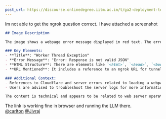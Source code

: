 ```yaml
---
post_url: https://discourse.onlinedegree.iitm.ac.in/t/ga2-deployment-tools-discussion-thread-tds-jan-2025/161120/56
---
```

Im not able to get the ngrok question correct. I have attached a screenshot  

```markdown
## Image Description

The image shows a webpage error message displayed in red text. The error response indicates that the content is not valid JSON, starting with a DOCTYPE declaration followed by various HTML elements. 

### Key Elements:
- **Title**: "Worker Thread Exception"
- **Error Message**: "Error: Response is not valid JSON"
- **HTML Structure**: There are elements like `<html>`, `<head>`, `<body>`, and several `<div>` tags, including classes indicating an error state.
- **URL Mentioned**: It includes a reference to an ngrok URL for tunneling: `https://58e1-150-107-42-211.ngrok-free.app`.

### Additional Context:
- References to Cloudflare and server errors related to loading a webpage are included, suggesting issues with accessing content.
- Users are advised to troubleshoot the server logs for more information regarding the error.

The content is technical and appears to be related to web server operations and API responses.
```

  
The link is working fine in browser and running the LLM there.  
[@carlton](/u/carlton) [@Jivraj](/u/jivraj)